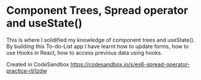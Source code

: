 # Component Trees, Spread operator and useState()

This is where I solidified my knowledge of component trees and useState(). By building this To-do-List app I have learnt how to update forms, how to use Hooks in React, how to access previous data using hooks.


Created in CodeSandbox https://codesandbox.io/s/es6-spread-operator-practice-rb1zdw
